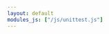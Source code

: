 ```yaml
---
layout: default
modules_js: ["/js/unittest.js"]
---
```


<div id="start-log"></div>
<div id="optimize-time"></div>
